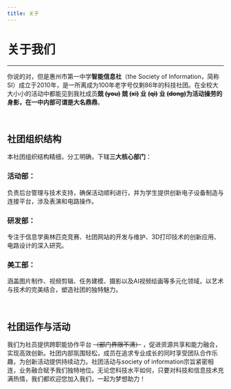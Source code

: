```yaml
---
title: 关于
---
```


# 关于我们

---

你说的对，但是惠州市第一中学**智能信息社**（the Society of Information，简称SI）成立于2010年，是一所离成为100年老字号仅剩86年的科技社团。在全校大大小小的活动中都能见到我社成员**兢 ~~(you)~~ 兢 ~~(xi)~~ 业 ~~(qi)~~ 业 ~~(dong)~~**为活动操劳的身影，在一中内部可谓是**大名鼎鼎**。

<br/>


## 社团组织结构
本社团组织结构精细，分工明确，下辖**三大核心部门**：

### 活动部：
负责后台管理与技术支持，确保活动顺利进行，并为学生提供创新电子设备制造与连接平台，涉及表演和电路操作。

### 研发部：
专注于信息学奥林匹克竞赛、社团网站的开发与维护、3D打印技术的创新应用、电路设计的深入研究。

### 美工部：
涵盖图片制作、视频剪辑、任务建模、摄影以及AI视频绘画等多元化领域，以艺术与技术的完美结合，塑造社团的独特魅力。

<br/>

## 社团运作与活动

我们为社员提供跨职能协作平台 ~~（部门界限不清）~~ ，促进资源共享和能力融合，实现高效创新。社团内部氛围轻松，成员在追求专业成长的同时享受团队合作乐趣，为创新活动提供持续动力。社团活动与society of information宗旨紧密相连，业务融合赋予我们独特地位。无论您科技水平如何，只要对科技和信息技术充满热情，我们都欢迎您加入我们，一起为梦想助力！
